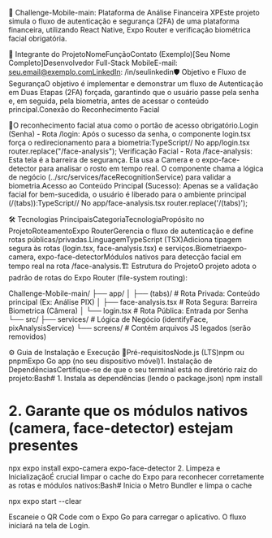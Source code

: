 🚀 Challenge-Mobile-main: Plataforma de Análise Financeira XPEste projeto simula o fluxo de autenticação e segurança (2FA) de uma plataforma financeira, utilizando React Native, Expo Router e verificação biométrica facial obrigatória.

👤 Integrante do ProjetoNomeFunçãoContato (Exemplo)[Seu Nome Completo]Desenvolvedor Full-Stack MobileE-mail: seu.email@exemplo.comLinkedIn: /in/seulinkedin🛡️ Objetivo e Fluxo de SegurançaO objetivo é implementar e demonstrar um fluxo de Autenticação em Duas Etapas (2FA) forçada, garantindo que o usuário passe pela senha e, em seguida, pela biometria, antes de acessar o conteúdo principal.Conexão do Reconhecimento Facial 

🤳O reconhecimento facial atua como o portão de acesso obrigatório.Login (Senha) - Rota /login: Após o sucesso da senha, o componente login.tsx força o redirecionamento para a biometria:TypeScript// No app/login.tsx
router.replace("/face-analysis");
Verificação Facial - Rota /face-analysis: Esta tela é a barreira de segurança. Ela usa a Camera e o expo-face-detector para analisar o rosto em tempo real. O componente chama a lógica de negócio (../src/services/faceRecognitionService) para validar a biometria.Acesso ao Conteúdo Principal (Sucesso): Apenas se a validação facial for bem-sucedida, o usuário é liberado para o ambiente principal (/(tabs)):TypeScript// No app/face-analysis.tsx
router.replace('/(tabs)');

🛠️ Tecnologias PrincipaisCategoriaTecnologiaPropósito no ProjetoRoteamentoExpo RouterGerencia o fluxo de autenticação e define rotas públicas/privadas.LinguagemTypeScript (TSX)Adiciona tipagem segura às rotas (login.tsx, face-analysis.tsx) e serviços.Biometriaexpo-camera, expo-face-detectorMódulos nativos para detecção facial em tempo real na rota /face-analysis.🏗️ Estrutura do ProjetoO projeto adota o padrão de rotas do Expo Router (file-system routing):

Challenge-Mobile-main/
├── app/
│   ├── (tabs)/             # Rota Privada: Conteúdo principal (Ex: Análise PIX)
│   ├── face-analysis.tsx   # Rota Segura: Barreira Biometrica (Câmera)
│   └── login.tsx           # Rota Pública: Entrada por Senha
└── src/
    ├── services/           # Lógica de Negócio (identifyFace, pixAnalysisService)
    └── screens/            # Contém arquivos JS legados (serão removidos)
    
⚙️ Guia de Instalação e Execução 🏁Pré-requisitosNode.js (LTS)npm ou pnpmExpo Go app (no seu dispositivo móvel)1. Instalação de DependênciasCertifique-se de que o seu terminal está no diretório raiz do projeto:Bash# 1. Instala as dependências (lendo o package.json)
npm install 

# 2. Garante que os módulos nativos (camera, face-detector) estejam presentes
npx expo install expo-camera expo-face-detector
2. Limpeza e InicializaçãoÉ crucial limpar o cache do Expo para reconhecer corretamente as rotas e módulos nativos:Bash# Inicia o Metro Bundler e limpa o cache

npx expo start --clear

Escaneie o QR Code com o Expo Go para carregar o aplicativo. O fluxo iniciará na tela de Login.

